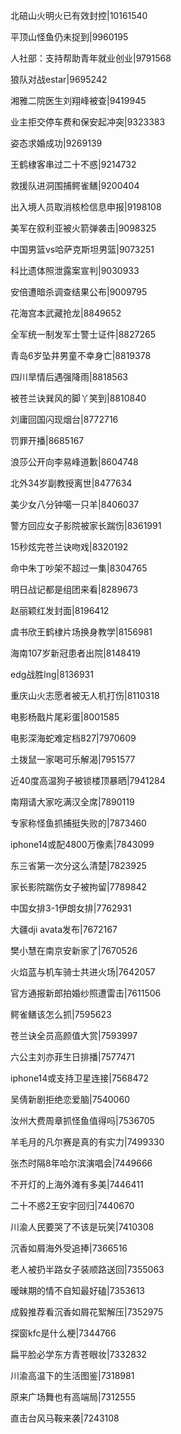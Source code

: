 北碚山火明火已有效封控|10161540

平顶山怪鱼仍未捉到|9960195

人社部：支持帮助青年就业创业|9791568

狼队对战estar|9695242

湘雅二院医生刘翔峰被查|9419945

业主拒交停车费和保安起冲突|9323383

姿态求婚成功|9269139

王鹤棣客串过二十不惑|9214732

救援队进洞围捕鳄雀鳝|9200404

出入境人员取消核检信息申报|9198108

美军在叙利亚被火箭弹袭击|9098325

中国男篮vs哈萨克斯坦男篮|9073251

科比遗体照泄露案宣判|9030933

安倍遭暗杀调查结果公布|9009795

花海宫本武藏抢龙|8849652

全军统一制发军士警士证件|8827265

青岛6岁坠井男童不幸身亡|8819378

四川旱情后遇强降雨|8818563

被苍兰诀巽风的脚丫笑到|8810840

刘庸回国闪现烟台|8772716

罚罪开播|8685167

浪莎公开向李易峰道歉|8604748

北外34岁副教授离世|8477634

美少女八分钟噶一只羊|8406037

警方回应女子影院被家长踹伤|8361991

15秒炫完苍兰诀吻戏|8320192

命中朱丁吵架不超过一集|8304765

明日战记都是组团来看|8289673

赵丽颖红发封面|8196412

虞书欣王鹤棣片场换身教学|8156981

海南107岁新冠患者出院|8148419

edg战胜lng|8136931

重庆山火志愿者被无人机打伤|8110318

电影杨戬片尾彩蛋|8001585

电影深海蛇难定档827|7970609

土拨鼠一家喝可乐解渴|7951577

近40度高温狗子被锁楼顶暴晒|7941284

南翔请大家吃满汉全席|7890119

专家称怪鱼抓捕挺失败的|7873460

iphone14或配4800万像素|7843099

东三省第一次分这么清楚|7823925

家长影院踹伤女子被拘留|7789842

中国女排3-1伊朗女排|7762931

大疆dji avata发布|7672167

樊小慧在南京安新家了|7670526

火焰蓝与机车骑士共进火场|7642057

官方通报新郎拍婚纱照遭雷击|7611506

鳄雀鳝该怎么抓|7595623

苍兰诀全员高颜值大赏|7593997

六公主刘亦菲生日排播|7577471

iphone14或支持卫星连接|7568472

吴倩新剧拒绝恋爱脑|7540060

汝州大费周章抓怪鱼值得吗|7536705

羊毛月的凡尔赛是真的有实力|7499330

张杰时隔8年哈尔滨演唱会|7449666

不开灯的上海外滩有多美|7446411

二十不惑2王安宇回归|7440670

川渝人民要哭了不该是玩笑|7410308

沉香如屑海外受追捧|7366516

老人被扔半路女子装顺路送回|7355063

暧昧期的情不自知最好磕|7353613

成毅推荐看沉香如屑花絮解压|7352975

探窗kfc是什么梗|7344766

扁平脸必学东方青苍眼妆|7332832

川渝高温下的生活图鉴|7318981

原来广场舞也有高端局|7312555

直击台风马鞍来袭|7243108


